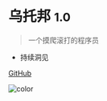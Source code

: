 # 乌托邦 <small>1.0</small>

> 一个摸爬滚打的程序员

- 持续洞见

[GitHub](https://github.com/)

<!-- 背景色 -->
![color](#f0f0f0)

